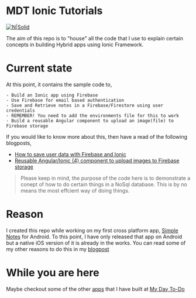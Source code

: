 # MDT Ionic Tutorials
[![N|Solid](https://mydaytodo.com/wp-content/uploads/2018/08/MDTicon-1-150x150.png)](https://mydaytodo.com/)

The aim of this repo is to "house" all the code that I use to explain certain concepts in building Hybrid apps using Ionic Framework. 
# Current state
At this point, it contains the sample code to,

    - Build an Ionic app using Firebase
    - Use Firebase for email based authentication
    - Save and Retrieve notes in a Firebase/Firestore using user credentials
    - REMEMBER! You need to add the environments file for this to work
    - Build a reusable Angular component to upload an image(file) to Firebase storage

If you would like to know more about this, then have a read of the following blogposts, 
- [How to save user data with Firebase and Ionic]
- [Reusable Angular/Ionic (4) component to upload images to Firebase storage]

> Please keep in mind, the purpose of the code here is to demonstrate a conept of how to do certain things in a NoSql database. This is by no means the most effcient way of doing things.

# Reason
I created this repo while working on my first cross platform app, [Simple Notes] for Android. To this point, I have only released that app on Android but a native iOS version of it is already in the works. You can read some of my other reasons to do this in my [blogpost]

# While you are here
Maybe checkout some of the other [apps] that I have built at [My Day To-Do]


[apps]: https://mydaytodo.com/apps/
[My Day To-Do]: https://mydaytodo.com/
[How to save user data with Firebase and Ionic]: https://mydaytodo.com/2019/07/26/how-to-save-user-data-with-firebase-ionic/
[Reusable Angular/Ionic (4) component to upload images to Firebase storage]: https://mydaytodo.com/angular-ionic-component-upload-images-to-cloud/
[blogpost]: https://mydaytodo.com/2019/07/26/how-to-save-user-data-with-firebase-ionic/
[Simple Notes]: https://play.google.com/store/apps/details?id=com.mydaytodo.simplenotes
